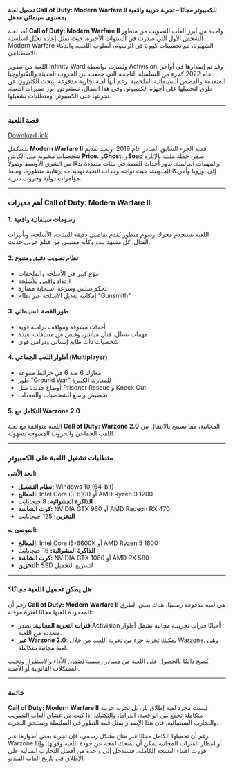 **تحميل لعبة Call of Duty: Modern Warfare II للكمبيوتر مجانًا – تجربة حربية واقعية بمستوى سينمائي مذهل**

تُعد لعبة **Call of Duty: Modern Warfare II** واحدة من أبرز ألعاب التصويب من منظور الشخص الأول التي صدرت في السنوات الأخيرة، حيث تمثل إعادة تخيّل لسلسلة Modern Warfare الشهيرة، مع تحسينات كبيرة في الرسوم، أسلوب اللعب، والذكاء الاصطناعي.

اللعبة من تطوير Infinity Ward ونُشرت بواسطة Activision، وقد تم إصدارها في أواخر عام 2022 كجزء من السلسلة الناجحة التي جمعت بين الحروب الحديثة والتكنولوجيا المتقدمة والقصص السينمائية الملحمية. رغم أنها لعبة تجارية مدفوعة، يبحث الكثيرون عن طرق لتحميلها على أجهزة الكمبيوتر. وفي هذا المقال، نستعرض أبرز مميزات اللعبة، تجربتها على الكمبيوتر، ومتطلبات تشغيلها.

---

### **قصة اللعبة**

[Download link]( https://igetintopc.info/download-latest-software-setup/)

تستكمل **Modern Warfare II** قصة الجزء السابق الصادر عام 2019، وتعيد تقديم شخصيات محبوبة مثل الكابتن **Price**، و**Ghost**، و**Soap** ضمن حملة مليئة بالإثارة والمهمات العالمية. تدور أحداث القصة في بيئات متعددة بدءًا من الشرق الأوسط وصولاً إلى أوروبا وأمريكا الجنوبية، حيث تواجه وحدات النخبة تهديدات إرهابية متطورة، وسط مؤامرات دولية وحروب سرية.

---

### **أهم مميزات Call of Duty: Modern Warfare II**

#### **1. رسومات سينمائية واقعية**

اللعبة تستخدم محرك رسوم متطور يُقدم تفاصيل دقيقة للبيئات، الأسلحة، وتأثيرات القتال. كل مشهد يبدو وكأنه مقتبس من فيلم حربي حديث.

#### **2. نظام تصويب دقيق ومتنوع**

* تنوّع كبير في الأسلحة والملحقات
* ارتداد واقعي للأسلحة
* تحكم سلس وسرعة استجابة ممتازة
* إمكانية تعديل الأسلحة عبر نظام "Gunsmith"

#### **3. طور القصة السينمائي**

* أحداث مشوقة ومواقف درامية قوية
* مهمات تسلل، قتال مباشر، وقنص من مسافات بعيدة
* شخصيات ذات طابع إنساني ودرامي قوي

#### **4. أطوار اللعب الجماعي (Multiplayer)**

* معارك 6 ضد 6 في خرائط متنوعة
* طور "Ground War" للمعارك الكبيرة
* أوضاع جديدة مثل Prisoner Rescue و Knock Out
* تخصيص واسع للشخصيات والمعدات

#### **5. التكامل مع Warzone 2.0**

اللعبة متوافقة مع لعبة **Call of Duty: Warzone 2.0** المجانية، مما يسمح بالانتقال بين اللعب الجماعي والحروب المفتوحة بسهولة.

---

### **متطلبات تشغيل اللعبة على الكمبيوتر**

**الحد الأدنى:**

* **نظام التشغيل:** Windows 10 (64-bit)
* **المعالج:** Intel Core i3-6100 أو AMD Ryzen 3 1200
* **الذاكرة العشوائية:** 8 جيجابايت
* **كرت الشاشة:** NVIDIA GTX 960 أو AMD Radeon RX 470
* **التخزين:** 125 جيجابايت

**الموصى به:**

* **المعالج:** Intel Core i5-6600K أو AMD Ryzen 5 1600
* **الذاكرة العشوائية:** 16 جيجابايت
* **كرت الشاشة:** NVIDIA GTX 1060 أو AMD RX 580
* **التخزين:** SSD لتسريع التحميل

---

### **هل يمكن تحميل اللعبة مجانًا؟**

رغم أن **Call of Duty: Modern Warfare II** هي لعبة مدفوعة رسميًا، هناك بعض الطرق المحدودة للعبها مجانًا لفترة مؤقتة:

* **فترات التجربة المجانية:** تصدر Activision أحيانًا فترات تجريبية مجانية تشمل أطوار متعددة من اللعبة.
* **عبر Warzone 2.0:** يمكنك تجربة جزء من تجربة اللعب من خلال Warzone، وهي لعبة مجانية متكاملة.

يُنصح دائمًا بالحصول على اللعبة من مصادر رسمية لضمان الأداء والاستقرار وتجنب المشكلات القانونية أو الأمنية.

---

### **خاتمة**

**Call of Duty: Modern Warfare II** ليست مجرد لعبة إطلاق نار، بل تجربة حربية متكاملة تجمع بين الواقعية، الدراما، والتكتيك. إذا كنت من عشاق ألعاب التصويب والتجارب السينمائية، فإن هذا الإصدار يمثل قمة التطور في السلسلة ويستحق التجربة.

رغم أن تحميلها الكامل مجانًا غير متاح بشكل رسمي، فإن تجربة بعض أطوارها عبر Warzone أو انتظار الفترات المجانية يمكن أن تمنحك لمحة عن جودة اللعبة وقوتها. وإذا قررت اقتناء النسخة الكاملة، فستدخل إلى واحدة من أفضل التجارب القتالية على الإطلاق في تاريخ ألعاب الفيديو.

